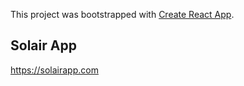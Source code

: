 This project was bootstrapped with [Create React App](https://github.com/facebook/create-react-app).

## Solair App

https://solairapp.com
